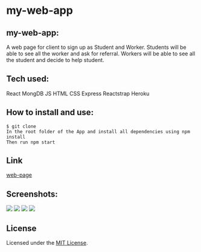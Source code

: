 # my-web-app

## my-web-app:
A web page for client to sign up as Student and Worker.
Students will be able to see all the worker and ask for referral.
Workers will be able to see all the student and decide to help student.

## Tech used:
React
MongDB
JS
HTML
CSS
Express
Reactstrap
Heroku

## How to install and use:
```
$ git clone
In the root folder of the App and install all dependencies using npm install
Then run npm start
```

## Link
[web-page](https://secure-earth-49982.herokuapp.com/)

## Screenshots:
![](screenshot/screenshot1.png)
![](screenshot/screenshot2.png)
![](images/screen3.png)
![](images/screen4.png)


## License
Licensed under the [MIT License](LICENSE).
